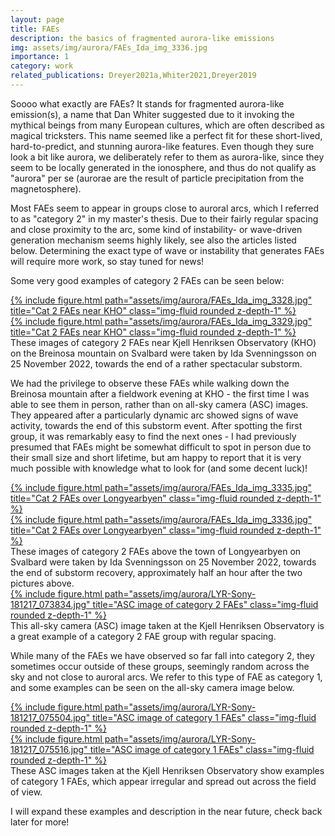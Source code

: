 ```yaml
---
layout: page
title: FAEs
description: the basics of fragmented aurora-like emissions
img: assets/img/aurora/FAEs_Ida_img_3336.jpg
importance: 1
category: work
related_publications: Dreyer2021a,Whiter2021,Dreyer2019
---
```


Soooo what exactly are FAEs? It stands for fragmented aurora-like emission(s), a name that Dan Whiter suggested due to it invoking the mythical beings from many European cultures, which are often described as magical tricksters. This name seemed like a perfect fit for these short-lived, hard-to-predict, and stunning aurora-like features. Even though they sure look a bit like aurora, we deliberately refer to them as aurora-like, since they seem to be locally generated in the ionosphere, and thus do not qualify as "aurora" per se (aurorae are the result of particle precipitation from the magnetosphere). 

Most FAEs seem to appear in groups close to auroral arcs, which I referred to as "category 2" in my master's thesis. Due to their fairly regular spacing and close proximity to the arc, some kind of instability- or wave-driven generation mechanism seems highly likely, see also the articles listed below. Determining the exact type of wave or instability that generates FAEs will require more work, so stay tuned for news!

Some very good examples of category 2 FAEs can be seen below:

<div class="row">
    <div class="col-sm mt-3 mt-md-0">
        <a href="assets/img/aurora/FAEs_Ida_img_3328.jpg" target="_blank">
            {% include figure.html path="assets/img/aurora/FAEs_Ida_img_3328.jpg" title="Cat 2 FAEs near KHO" class="img-fluid rounded z-depth-1" %}
        </a>
    </div>
    <div class="col-sm mt-3 mt-md-0">
        <a href="assets/img/aurora/FAEs_Ida_img_3329.jpg" target="_blank">
            {% include figure.html path="assets/img/aurora/FAEs_Ida_img_3329.jpg" title="Cat 2 FAEs near KHO" class="img-fluid rounded z-depth-1" %}
        </a>
    </div>
</div>
<div class="caption">
    These images of category 2 FAEs near Kjell Henriksen Observatory (KHO) on the Breinosa mountain on Svalbard were taken by Ida Svenningsson on 25 November 2022, towards the end of a rather spectacular substorm.
</div>

We had the privilege to observe these FAEs while walking down the Breinosa mountain after a fieldwork evening at KHO - the first time I was able to see them in person, rather than on all-sky camera (ASC) images. They appeared after a particularly dynamic arc showed signs of wave activity, towards the end of this substorm event. After spotting the first group, it was remarkably easy to find the next ones - I had previously presumed that FAEs might be somewhat difficult to spot in person due to their small size and short lifetime, but am happy to report that it is very much possible with knowledge what to look for (and some decent luck)!

<div class="row">
    <div class="col-sm mt-3 mt-md-0">
        <a href="assets/img/aurora/FAEs_Ida_img_3335.jpg" target="_blank">
            {% include figure.html path="assets/img/aurora/FAEs_Ida_img_3335.jpg" title="Cat 2 FAEs over Longyearbyen" class="img-fluid rounded z-depth-1" %}
        </a>
    </div>
    <div class="col-sm mt-3 mt-md-0">
        <a href="assets/img/aurora/FAEs_Ida_img_3336.jpg" target="_blank">
            {% include figure.html path="assets/img/aurora/FAEs_Ida_img_3336.jpg" title="Cat 2 FAEs over Longyearbyen" class="img-fluid rounded z-depth-1" %}
        </a>
    </div>
</div>
<div class="caption">
    These images of category 2 FAEs above the town of Longyearbyen on Svalbard were taken by Ida Svenningsson on 25 November 2022, towards the end of substorm recovery, approximately half an hour after the two pictures above.
</div>
<div class="row">
    <div class="col-sm mt-3 mt-md-0">
        <a href="assets/img/aurora/LYR-Sony-181217_073834.jpg" target="_blank">
            {% include figure.html path="assets/img/aurora/LYR-Sony-181217_073834.jpg" title="ASC image of category 2 FAEs" class="img-fluid rounded z-depth-1" %}
        </a>
    </div>
</div>
<div class="caption">
    This all-sky camera (ASC) image taken at the Kjell Henriksen Observatory is a great example of a category 2 FAE group with regular spacing.
</div>

While many of the FAEs we have observed so far fall into category 2, they sometimes occur outside of these groups, seemingly random across the sky and not close to auroral arcs. We refer to this type of FAE as category 1, and some examples can be seen on the all-sky camera image below.

<div class="row">
    <div class="col-sm mt-3 mt-md-0">
        <a href="assets/img/aurora/LYR-Sony-181217_075504.jpg" target="_blank">
            {% include figure.html path="assets/img/aurora/LYR-Sony-181217_075504.jpg" title="ASC image of category 1 FAEs" class="img-fluid rounded z-depth-1" %}
        </a>
    </div>
    <div class="col-sm mt-3 mt-md-0">
        <a href="assets/img/aurora/LYR-Sony-181217_075516.jpg" target="_blank">
            {% include figure.html path="assets/img/aurora/LYR-Sony-181217_075516.jpg" title="ASC image of category 1 FAEs" class="img-fluid rounded z-depth-1" %}
        </a>
    </div>
</div>
<div class="caption">
    These ASC images taken at the Kjell Henriksen Observatory show examples of category 1 FAEs, which appear irregular and spread out across the field of view.
</div>

I will expand these examples and description in the near future, check back later for more!
